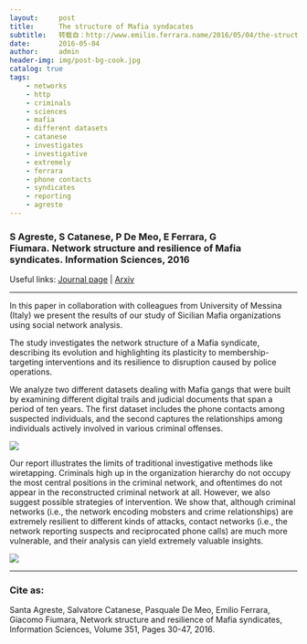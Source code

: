 ```yaml
---
layout:     post
title:      The structure of Mafia syndacates
subtitle:   转载自：http://www.emilio.ferrara.name/2016/05/04/the-structure-of-mafia-syndacates/
date:       2016-05-04
author:     admin
header-img: img/post-bg-cook.jpg
catalog: true
tags:
    - networks
    - http
    - criminals
    - sciences
    - mafia
    - different datasets
    - catanese
    - investigates
    - investigative
    - extremely
    - ferrara
    - phone contacts
    - syndicates
    - reporting
    - agreste
---
```


### S Agreste, S Catanese, P De Meo, E Ferrara, G Fiumara. Network structure and resilience of Mafia syndicates. Information Sciences, 2016

Useful links: [Journal page](http://www.sciencedirect.com/science/article/pii/S0020025516300925) | [Arxiv](http://arxiv.org/abs/1509.01608)

---


In this paper in collaboration with colleagues from University of Messina (Italy) we present the results of our study of Sicilian Mafia organizations using social network analysis.

The study investigates the network structure of a Mafia syndicate, describing its evolution and highlighting its plasticity to membership-targeting interventions and its resilience to disruption caused by police operations.

We analyze two different datasets dealing with Mafia gangs that were built by examining different digital trails and judicial documents that span a period of ten years. The first dataset includes the phone contacts among suspected individuals, and the second captures the relationships among individuals actively involved in various criminal offenses.

[![](http://www.emilio.ferrara.name/wp-content/uploads/2016/05/inf_sci_2016_f1-300x127.jpg)
](http://www.emilio.ferrara.name/wp-content/uploads/2016/05/inf_sci_2016_f1.jpg)

Our report illustrates the limits of traditional investigative methods like wiretapping. Criminals high up in the organization hierarchy do not occupy the most central positions in the criminal network, and oftentimes do not appear in the reconstructed criminal network at all. However, we also suggest possible strategies of intervention. We show that, although criminal networks (i.e., the network encoding mobsters and crime relationships) are extremely resilient to different kinds of attacks, contact networks (i.e., the network reporting suspects and reciprocated phone calls) are much more vulnerable, and their analysis can yield extremely valuable insights.

[![](http://www.emilio.ferrara.name/wp-content/uploads/2016/05/inf_sci_2016_f2-300x166.jpg)
](http://www.emilio.ferrara.name/wp-content/uploads/2016/05/inf_sci_2016_f2.jpg)

---


### Cite as:

Santa Agreste, Salvatore Catanese, Pasquale De Meo, Emilio Ferrara, Giacomo Fiumara, Network structure and resilience of Mafia syndicates, Information Sciences, Volume 351, Pages 30-47, 2016.
